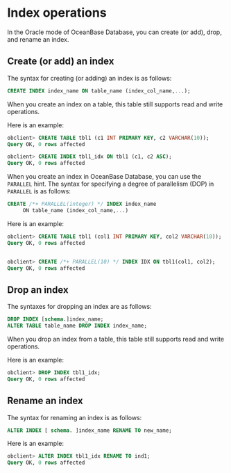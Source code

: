# Index operations

In the Oracle mode of OceanBase Database, you can create (or add), drop, and rename an index.

## Create (or add) an index

The syntax for creating (or adding) an index is as follows:

```sql
CREATE INDEX index_name ON table_name (index_col_name,...);
```

When you create an index on a table, this table still supports read and write operations.

Here is an example:

```sql
obclient> CREATE TABLE tbl1 (c1 INT PRIMARY KEY, c2 VARCHAR(10));
Query OK, 0 rows affected

obclient> CREATE INDEX tbl1_idx ON tbl1 (c1, c2 ASC);
Query OK, 0 rows affected
```

When you create an index in OceanBase Database, you can use the `PARALLEL` hint. The syntax for specifying a degree of parallelism (DOP) in `PARALLEL` is as follows:

```sql
CREATE /*+ PARALLEL(integer) */ INDEX index_name
     ON table_name (index_col_name,...)
```

Here is an example:

```sql
obclient> CREATE TABLE tbl1 (col1 INT PRIMARY KEY, col2 VARCHAR(10));
Query OK, 0 rows affected


obclient> CREATE /*+ PARALLEL(10) */ INDEX IDX ON tbl1(col1, col2);
Query OK, 0 rows affected
```

## Drop an index

The syntaxes for dropping an index are as follows:

```sql
DROP INDEX [schema.]index_name;
ALTER TABLE table_name DROP INDEX index_name;
```

When you drop an index from a table, this table still supports read and write operations.

Here is an example:

```sql
obclient> DROP INDEX tbl1_idx;
Query OK, 0 rows affected
```

## Rename an index

The syntax for renaming an index is as follows:

```sql
ALTER INDEX [ schema. ]index_name RENAME TO new_name;
```

Here is an example:

```sql
obclient> ALTER INDEX tbl1_idx RENAME TO ind1;
Query OK, 0 rows affected
```

